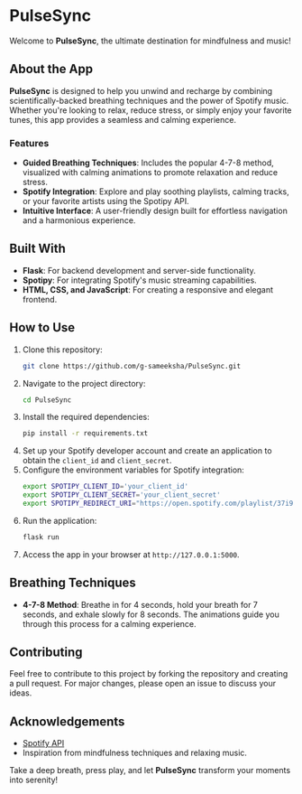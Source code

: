 # PulseSync

Welcome to **PulseSync**, the ultimate destination for mindfulness and music!

## About the App
**PulseSync** is designed to help you unwind and recharge by combining scientifically-backed breathing techniques and the power of Spotify music. Whether you're looking to relax, reduce stress, or simply enjoy your favorite tunes, this app provides a seamless and calming experience.

### Features
- **Guided Breathing Techniques**: Includes the popular 4-7-8 method, visualized with calming animations to promote relaxation and reduce stress.
- **Spotify Integration**: Explore and play soothing playlists, calming tracks, or your favorite artists using the Spotipy API.
- **Intuitive Interface**: A user-friendly design built for effortless navigation and a harmonious experience.

## Built With
- **Flask**: For backend development and server-side functionality.
- **Spotipy**: For integrating Spotify's music streaming capabilities.
- **HTML, CSS, and JavaScript**: For creating a responsive and elegant frontend.

## How to Use
1. Clone this repository:
   ```bash
   git clone https://github.com/g-sameeksha/PulseSync.git
   ```
2. Navigate to the project directory:
   ```bash
   cd PulseSync
   ```
3. Install the required dependencies:
   ```bash
   pip install -r requirements.txt
   ```
4. Set up your Spotify developer account and create an application to obtain the `client_id` and `client_secret`.
5. Configure the environment variables for Spotify integration:
   ```bash
   export SPOTIPY_CLIENT_ID='your_client_id'
   export SPOTIPY_CLIENT_SECRET='your_client_secret'
   export SPOTIPY_REDIRECT_URI="https://open.spotify.com/playlist/37i9dQZEVXbMWDif5SCBJq"

   ```
6. Run the application:
   ```bash
   flask run
   ```
7. Access the app in your browser at `http://127.0.0.1:5000`.

## Breathing Techniques
- **4-7-8 Method**: Breathe in for 4 seconds, hold your breath for 7 seconds, and exhale slowly for 8 seconds. The animations guide you through this process for a calming experience.


## Contributing
Feel free to contribute to this project by forking the repository and creating a pull request. For major changes, please open an issue to discuss your ideas.


## Acknowledgements
- [Spotify API](https://developer.spotify.com/documentation/web-api/)
- Inspiration from mindfulness techniques and relaxing music.

Take a deep breath, press play, and let **PulseSync** transform your moments into serenity!
